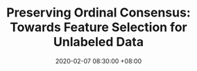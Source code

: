 ---
layout: post
title:  "Preserving Ordinal Consensus: Towards Feature Selection for Unlabeled Data"
date: 2020-02-07 08:30:00 +08:00
categories: research
authors: "Jun Guo, <b><ins>Heng Chang</ins></b>, WenwuZhu"
venue: "In proceedings of 34th AAAI Conference on Artificial Intelligence (AAAI)"
paper: https://ojs.aaai.org/index.php/AAAI/article/download/5336/5192
code: https://github.com/eeGuoJun/AAAI2020
---